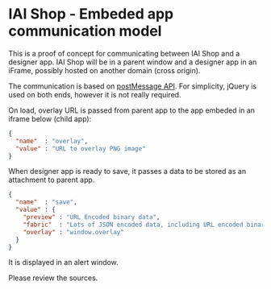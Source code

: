# IAI Shop - Embeded app communication model

This is a proof of concept for communicating between IAI Shop and a designer app. IAI Shop will be in a parent window and a designer app in an iFrame, possibly hosted on another domain (cross origin).

The communication is based on [postMessage API][]. For simplicity, jQuery is used on both ends, however it is not really required.

On load, overlay URL is passed from parent app to the app embeded in an iframe below (child app):

```json
{
  "name"  : "overlay",
  "value" : "URL to overlay PNG image"
}
```

When designer app is ready to save, it passes a data to be stored as an attachment to parent app.

```json
{
  "name"  : "save",
  "value" : {
    "preview" : "URL Encoded binary data",
    "fabric"  : "Lots of JSON encoded data, including URL encoded binary data",
    "overlay" : "window.overlay"
  }
}
```

It is displayed in an alert window.

Please review the sources.

[postMessage API]: https://developer.mozilla.org/en-US/docs/Web/API/Window.postMessage
